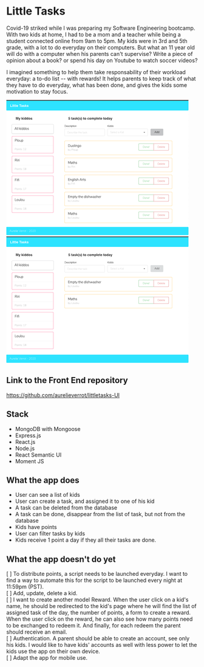 # Little Tasks

Covid-19 striked while I was preparing my Software Engineering bootcamp. With two kids at home, I had to be a mom and a teacher while being a student connected online from 9am to 5pm.
My kids were in 3rd and 5th grade, with a lot to do everyday on their computers. But what an 11 year old will do with a computer when his parents can't supervise? Write a piece of opinion about a book? or spend his day on Youtube to watch soccer videos?

I imagined something to help them take responsability of their workload everyday: a to-do list -- with rewards!
It helps parents to keep track of what they have to do everyday, what has been done, and gives the kids some motivation to stay focus.

![Screenshot 1](https://raw.githubusercontent.com/aurelieverrot/littletasks/master/Screen%20Shot%202020-06-16%20at%204.56.26%20PM.png)
![Screenshot 1](https://raw.githubusercontent.com/aurelieverrot/littletasks/master/Screen%20Shot%202020-06-16%20at%204.57.27%20PM.png)

## Link to the Front End repository
https://github.com/aurelieverrot/littletasks-UI

## Stack
- MongoDB with Mongoose
- Express.js
- React.js
- Node.js
- React Semantic UI
- Moment JS

## What the app does
- User can see a list of kids
- User can create a task, and assigned it to one of his kid
- A task can be deleted from the database
- A task can be done, disappear from the list of task, but not from the database
- Kids have points
- User can filter tasks by kids
- Kids receive 1 point a day if they all their tasks are done.

## What the app doesn't do yet
[ ] To distribute points, a script needs to be launched everyday. I want to find a way to automate this for the script to be launched every night at 11:59pm (PST).  
[ ] Add, update, delete a kid.   
[ ] I want to create another model Reward. When the user click on a kid's name, he should be redirected to the kid's page where he will find the list of assigned task of the day, the number of points, a form to create a reward. When the user click on the reward, he can also see how many points need to be exchanged to redeem it. And finally, for each redeem the parent should receive an email.  
[ ] Authentication. A parent should be able to create an account, see only his kids. I would like to have kids' accounts as well with less power to let the kids use the app on their own device.  
[ ] Adapt the app for mobile use.  

